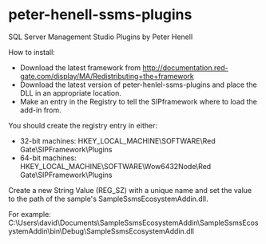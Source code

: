 # peter-henell-ssms-plugins
SQL Server Management Studio Plugins by Peter Henell

How to install:
* Download the latest framework from http://documentation.red-gate.com/display/MA/Redistributing+the+framework
* Download the latest version of peter-henlel-ssms-plugins and place the DLL in an appropriate location.
* Make an entry in the Registry to tell the SIPframework where to load the add-in from. 

You should create the registry entry in either:
* 32-bit machines: HKEY_LOCAL_MACHINE\SOFTWARE\Red Gate\SIPFramework\Plugins
* 64-bit machines: HKEY_LOCAL_MACHINE\SOFTWARE\Wow6432Node\Red Gate\SIPFramework\Plugins

Create a new String Value (REG_SZ) with a unique name and set the value to the path of the sample's SampleSsmsEcosystemAddin.dll.

For example: C:\Users\david\Documents\SampleSsmsEcosystemAddin\SampleSsmsEcosystemAddin\bin\Debug\SampleSsmsEcosystemAddin.dll

